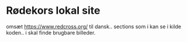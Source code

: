 # Rødekors lokal site

omsæt https://www.redcross.org/ til dansk.. sections som i kan se i kilde koden.. i skal finde brugbare billeder.
